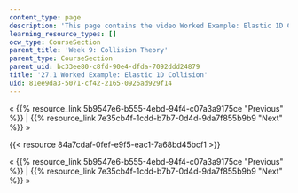 ```yaml
---
content_type: page
description: 'This page contains the video Worked Example: Elastic 1D Collision.'
learning_resource_types: []
ocw_type: CourseSection
parent_title: 'Week 9: Collision Theory'
parent_type: CourseSection
parent_uid: bc33ee80-c8fd-90e4-dfda-7092ddd24879
title: '27.1 Worked Example: Elastic 1D Collision'
uid: 81ee9da3-5071-cf42-2165-0926ad929f14
---
```


« {{% resource_link 5b9547e6-b555-4ebd-94f4-c07a3a9175ce "Previous" %}} | {{% resource_link 7e35cb4f-1cdd-b7b7-0d4d-9da7f855b9b9 "Next" %}} »

{{< resource 84a7cdaf-0fef-e9f5-eac1-7a68bd45bcf1 >}}

« {{% resource_link 5b9547e6-b555-4ebd-94f4-c07a3a9175ce "Previous" %}} | {{% resource_link 7e35cb4f-1cdd-b7b7-0d4d-9da7f855b9b9 "Next" %}} »